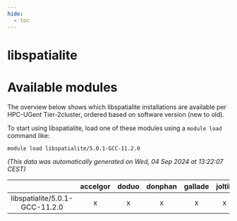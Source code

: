 ```yaml
---
hide:
  - toc
---
```


libspatialite
=============

# Available modules


The overview below shows which libspatialite installations are available per HPC-UGent Tier-2cluster, ordered based on software version (new to old).

To start using libspatialite, load one of these modules using a `module load` command like:

```shell
module load libspatialite/5.0.1-GCC-11.2.0
```

*(This data was automatically generated on Wed, 04 Sep 2024 at 13:22:07 CEST)*  

| |accelgor|doduo|donphan|gallade|joltik|shinx|skitty|
| :---: | :---: | :---: | :---: | :---: | :---: | :---: | :---: |
|libspatialite/5.0.1-GCC-11.2.0|x|x|x|x|x|-|x|
